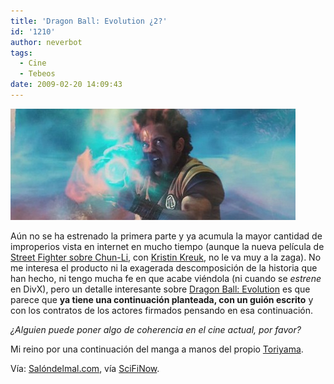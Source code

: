 ```yaml
---
title: 'Dragon Ball: Evolution ¿2?'
id: '1210'
author: neverbot
tags:
  - Cine
  - Tebeos
date: 2009-02-20 14:09:43
---
```


![Dragon Ball: Evolution](./dragon-ball-evolution-2/dragon-ball-evolution.png "Dragon Ball: Evolution")

Aún no se ha estrenado la primera parte y ya acumula la mayor cantidad de improperios vista en internet en mucho tiempo (aunque la nueva película de [Street Fighter sobre Chun-Li](http://www.imdb.com/title/tt0891592/), con [Kristin Kreuk](http://www.imdb.com/name/nm0471036/), no le va muy a la zaga). No me interesa el producto ni la exagerada descomposición de la historia que han hecho, ni tengo mucha fe en que acabe viéndola (ni cuando se _estrene_ en DivX), pero un detalle interesante sobre [Dragon Ball: Evolution](http://www.imdb.com/title/tt1098327/) es que parece que **ya tiene una continuación planteada, con un guión escrito** y con los contratos de los actores firmados pensando en esa continuación.

_¿Alguien puede poner algo de coherencia en el cine actual, por favor?_

Mi reino por una continuación del manga a manos del propio [Toriyama](http://en.wikipedia.org/wiki/Akira_Toriyama).

Vía: [Salóndelmal.com](http://www.salondelmal.com/preparense-la-secuela-de-dragonball-evolution-ya-tiene-guion/), vía [SciFiNow](http://news.scifinow.co.uk/news/exclusive-dragonball-2-to-go-to-an-%E2%80%9Cinteresting-place%E2%80%9D/).